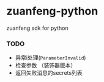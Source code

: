 # zuanfeng-python
zuanfeng sdk for python

### TODO
+ 异常i处理(`ParameterInvalid`)
+ 检查参数 （装饰器版本）
+ 返回失败消息的secrets列表